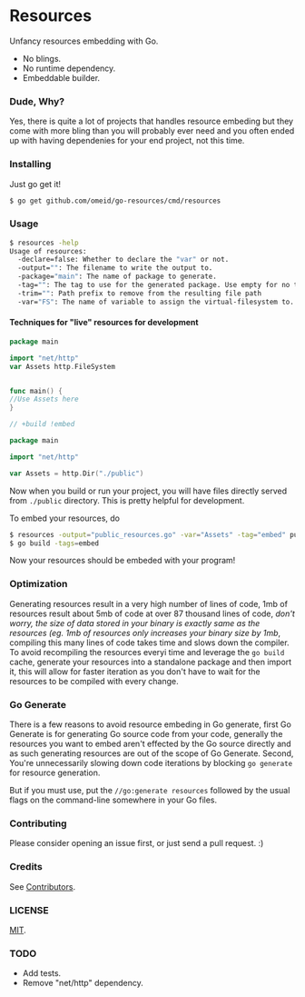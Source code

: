 # Resources

Unfancy resources embedding with Go.

- No blings.
- No runtime dependency.
- Embeddable builder.

### Dude, Why?

Yes, there is quite a lot of projects that handles resource embeding but they come with more bling than you will probably ever need and you often ended up with having dependenies for your end project, not this time.

### Installing

Just go get it!

```sh
$ go get github.com/omeid/go-resources/cmd/resources
```


### Usage
```sh
$ resources -help
Usage of resources:
  -declare=false: Whether to declare the "var" or not.
  -output="": The filename to write the output to.
  -package="main": The name of package to generate.
  -tag="": The tag to use for the generated package. Use empty for no tag.
  -trim="": Path prefix to remove from the resulting file path
  -var="FS": The name of variable to assign the virtual-filesystem to.
```

#### Techniques for "live" resources for development

```go
package main

import "net/http"
var Assets http.FileSystem 


func main() {
//Use Assets here
}
```

```go
// +build !embed

package main

import "net/http"

var Assets = http.Dir("./public")
```
Now when you build or run your project, you will have files directly served from `./public` directory. This is pretty helpful for development.

To embed your resources, do

```sh
$ resources -output="public_resources.go" -var="Assets" -tag="embed" public/*
$ go build -tags=embed
```

Now your resources should be embeded with your program!



### Optimization
Generating resources result in a very high number of lines of code, 1mb of resources result about 5mb of code at over 87 thousand lines of code, _don't worry, the size of data stored in your binary is exactly same as the resources (eg. 1mb of resources only increases your binary size by 1mb_, compiling this many lines of code takes time and slows down the compiler.
To avoid recompiling the resources everyi time and leverage the `go build` cache, generate your resources into a standalone package and then import it, this will allow for faster iteration as you don't have to wait for the resources to be compiled with every change.

### Go Generate
There is a few reasons to avoid resource embeding in Go generate,
first Go Generate is for generating Go source code from your code, generally the resources you want to embed aren't effected by the Go source directly and as such generating resources are out of the scope of Go Generate.
Second, You're unnecessarily slowing down code iterations by blocking `go generate` for resource generation.

But if you must use, put the `//go:generate resources` followed by the usual flags on the command-line somewhere in your Go files.

### Contributing
Please consider opening an issue first, or just send a pull request. :)

### Credits
See [Contributors](https://github.com/omeid/go-resources/graphs/contributors).

### LICENSE
  [MIT](LICENSE).


### TODO

 - Add tests. 
 - Remove "net/http" dependency.
